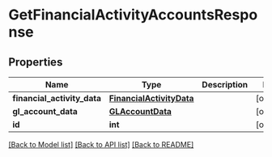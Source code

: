 # GetFinancialActivityAccountsResponse

## Properties
Name | Type | Description | Notes
------------ | ------------- | ------------- | -------------
**financial_activity_data** | [**FinancialActivityData**](FinancialActivityData.md) |  | [optional] 
**gl_account_data** | [**GLAccountData**](GLAccountData.md) |  | [optional] 
**id** | **int** |  | [optional] 

[[Back to Model list]](../README.md#documentation-for-models) [[Back to API list]](../README.md#documentation-for-api-endpoints) [[Back to README]](../README.md)

